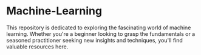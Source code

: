 # Machine-Learning
This repository is dedicated to exploring the fascinating world of machine learning. Whether you're a beginner looking to grasp the fundamentals or a seasoned practitioner seeking new insights and techniques, you'll find valuable resources here.
